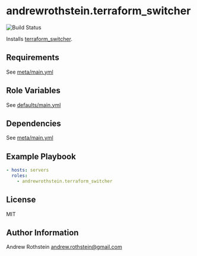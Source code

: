 andrewrothstein.terraform_switcher
=========
![Build Status](https://github.com/andrewrothstein/ansible-terraform_switcher/actions/workflows/build.yml/badge.svg)


Installs [terraform_switcher](https://warrensbox.github.io/terraform-switcher/).

Requirements
------------

See [meta/main.yml](meta/main.yml)

Role Variables
--------------

See [defaults/main.yml](defaults/main.yml)

Dependencies
------------

See [meta/main.yml](meta/main.yml)

Example Playbook
----------------

```yml
- hosts: servers
  roles:
    - andrewrothstein.terraform_switcher
```

License
-------

MIT

Author Information
------------------

Andrew Rothstein <andrew.rothstein@gmail.com>

